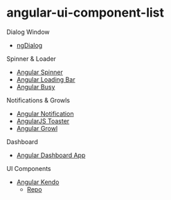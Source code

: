# angular-ui-component-list

Dialog Window
* [ngDialog](https://github.com/likeastore/ngDialog)

Spinner & Loader
* [Angular Spinner](https://github.com/urish/angular-spinner)
* [Angular Loading Bar](https://chieffancypants.github.io/angular-loading-bar/#)
* [Angular Busy](http://cgross.github.io/angular-busy/demo/)

Notifications & Growls
* [Angular Notification](https://github.com/DerekRies/angular-notifications)
* [AngularJS Toaster](https://github.com/jirikavi/AngularJS-Toaster)
* [Angular Growl](https://github.com/marcorinck/angular-growl)

Dashboard
* [Angular Dashboard App](https://github.com/nickholub/angular-dashboard-app)

UI Components
* [Angular Kendo](https://github.com/nickholub/angular-dashboard-app)
  - [Repo](https://github.com/kendo-labs/angular-kendo)




